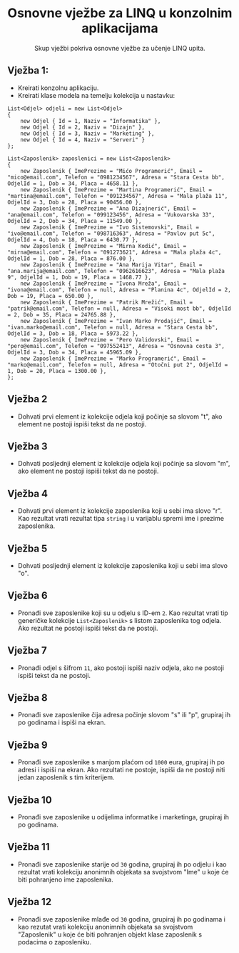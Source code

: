<div align="center">

<!-- title -->

# Osnovne vježbe za LINQ u konzolnim aplikacijama

<!-- description -->

Skup vježbi pokriva osnovne vježbe za učenje LINQ upita.

</div>

## Vježba 1:

* Kreirati konzolnu aplikaciju.
* Kreirati klase modela na temelju kolekcija u nastavku:

```chasrp
List<Odjel> odjeli = new List<Odjel>
{
    new Odjel { Id = 1, Naziv = "Informatika" },
    new Odjel { Id = 2, Naziv = "Dizajn" },
    new Odjel { Id = 3, Naziv = "Marketing" },
    new Odjel { Id = 4, Naziv = "Serveri" }
};

List<Zaposlenik> zaposlenici = new List<Zaposlenik>
{
    new Zaposlenik { ImePrezime = "Mićo Programerić", Email = "mico@email.com", Telefon = "0981234567", Adresa = "Stara Cesta bb", OdjelId = 1, Dob = 34, Placa = 4658.11 },
    new Zaposlenik { ImePrezime = "Martina Programerić", Email = "martina@email.com", Telefon = "091234567", Adresa = "Mala plaža 11", OdjelId = 3, Dob = 28, Placa = 90456.00 },
    new Zaposlenik { ImePrezime = "Ana Dizajnerić", Email = "ana@email.com", Telefon = "099123456", Adresa = "Vukovarska 33", OdjelId = 2, Dob = 34, Placa = 11549.00 },
    new Zaposlenik { ImePrezime = "Ivo Sistemovski", Email = "ivo@email.com", Telefon = "098716363", Adresa = "Pavlov put 5c", OdjelId = 4, Dob = 18, Placa = 6430.77 },
    new Zaposlenik { ImePrezime = "Mirna Kodić", Email = "mirna@email.com", Telefon = "091273621", Adresa = "Mala plaža 4c", OdjelId = 1, Dob = 28, Placa = 876.00 },
    new Zaposlenik { ImePrezime = "Ana Marija Vitar", Email = "ana.marija@email.com", Telefon = "0962616623", Adresa = "Mala plaža 9", OdjelId = 1, Dob = 19, Placa = 1468.77 },
    new Zaposlenik { ImePrezime = "Ivona Mreža", Email = "ivona@email.com", Telefon = null, Adresa = "Planina 4c", OdjelId = 2, Dob = 19, Placa = 650.00 },
    new Zaposlenik { ImePrezime = "Patrik Mrežić", Email = "patrik@email.com", Telefon = null, Adresa = "Visoki most bb", OdjelId = 2, Dob = 35, Placa = 24765.88 },
    new Zaposlenik { ImePrezime = "Ivan Marko Prodajić", Email = "ivan.marko@email.com", Telefon = null, Adresa = "Stara Cesta bb", OdjelId = 3, Dob = 18, Placa = 5973.22 },
    new Zaposlenik { ImePrezime = "Pero Validovski", Email = "pero@email.com", Telefon = "097552413", Adresa = "Osnovna cesta 3", OdjelId = 3, Dob = 34, Placa = 45965.09 },
    new Zaposlenik { ImePrezime = "Marko Programerić", Email = "marko@email.com", Telefon = null, Adresa = "Otočni put 2", OdjelId = 1, Dob = 20, Placa = 1300.00 },
};
```

## Vježba 2

* Dohvati prvi element iz kolekcije odjela koji počinje sa slovom "t", ako element ne postoji ispiši tekst da ne postoji.

## Vježba 3

* Dohvati posljednji element iz kolekcije odjela koji počinje sa slovom "m", ako element ne postoji ispiši tekst da ne postoji.

## Vježba 4

* Dohvati prvi element iz kolekcije zaposlenika koji u sebi ima slovo "r". Kao rezultat vrati rezultat tipa `string` i u varijablu spremi ime i prezime zaposlenika.

## Vježba 5

* Dohvati posljednji element iz kolekcije zaposlenika koji u sebi ima slovo "o".

## Vježba 6

* Pronađi sve zaposlenike koji su u odjelu s ID-em `2`. Kao rezultat vrati tip generičke kolekcije `List<Zaposlenik>` s listom zaposlenika tog odjela. Ako rezultat ne postoji ispiši tekst da ne postoji.

## Vježba 7

* Pronađi odjel s šifrom `11`, ako postoji ispiši naziv odjela, ako ne postoji ispiši tekst da ne postoji.

## Vježba 8

* Pronađi sve zaposlenike čija adresa počinje slovom "s" ili "p", grupiraj ih po godinama i ispiši na ekran.

## Vježba 9

* Pronađi sve zaposlenike s manjom plaćom od `1000` eura, grupiraj ih po adresi i ispiši na ekran. Ako rezultati ne postoje, ispiši da ne postoji niti jedan zaposlenik s tim kriterijem.

## Vježba 10

* Pronađi sve zaposlenike u odijelima informatike i marketinga, grupiraj ih po godinama.

## Vježba 11

* Pronađi sve zaposlenike starije od `30` godina, grupiraj ih po odjelu i kao rezultat vrati kolekciju anonimnih objekata sa svojstvom "Ime" u koje će biti pohranjeno ime zaposlenika.

## Vježba 12

* Pronađi sve zaposlenike mlađe od `30` godina, grupiraj ih po godinama i kao rezutat vrati kolekciju anonimnih objekata sa svojstvom "Zaposlenik" u koje će biti pohranjen objekt klase zaposlenik s podacima o zaposleniku.









